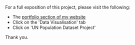 For a full exposition of this project, please visit the following:
- The [portfolio section of my website](https://dominic-simpson.co.uk/portfolio)
- Click on the 'Data Visualisation' tab
- Click on 'UN Population Dataset Project'

Thank you.
